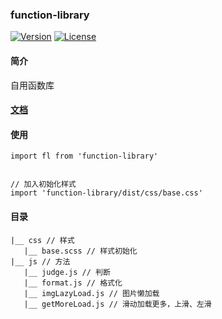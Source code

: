 ### function-library
<a href="https://www.npmjs.com/package/function-library"><img src="https://img.shields.io/npm/v/function-library.svg" alt="Version"></a>
<a href="https://www.npmjs.com/package/function-library"><img src="https://img.shields.io/npm/l/function-library.svg" alt="License"></a>

#### 简介
自用函数库

#### [文档](./doc.md)

#### 使用
```$xslt
import fl from 'function-library'


// 加入初始化样式
import 'function-library/dist/css/base.css'
```

#### 目录
```$xslt
|__ css // 样式  
   |__ base.scss // 样式初始化  
|__ js // 方法  
   |__ judge.js // 判断
   |__ format.js // 格式化
   |__ imgLazyLoad.js // 图片懒加载
   |__ getMoreLoad.js // 滑动加载更多，上滑、左滑
```

